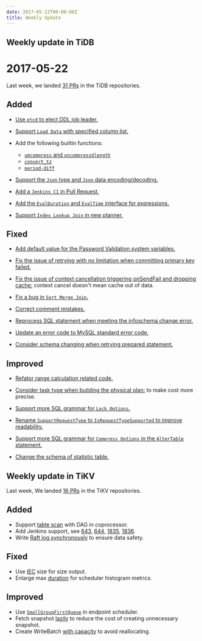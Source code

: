```yaml
---
date: 2017-05-22T00:00:00Z
title: Weekly Update
---
```


## Weekly update in TiDB

# 2017-05-22

Last week, we landed [31 PRs](https://github.com/pingcap/tidb/pulls?utf8=%E2%9C%93&q=is%3Apr%20is%3Amerged%20merged%3A2017-05-15..2017-05-21%20) in the TiDB repositories.

## Added

* [Use `etcd` to elect DDL job leader.](https://github.com/pingcap/tidb/pull/3158) 

* [Support `Load Data` with specified column list.](https://github.com/pingcap/tidb/pull/3240)

* Add the following builtin functions:
	- [`umcompress` and `uncompressdlength`](https://github.com/pingcap/tidb/pull/3136)
	- [`convert_tz`](https://github.com/pingcap/tidb/pull/3222)
	- [`period-diff`](https://github.com/pingcap/tidb/pull/3237)

* [Support the `Json` type and `Json` data encoding/decoding.](https://github.com/pingcap/tidb/pull/3248)

* [Add a `Jenkins CI` in Pull Request.](https://github.com/pingcap/tidb/pull/3249)

* [Add the `EvalDuration` and `EvalTime` interface for expressions.](https://github.com/pingcap/tidb/pull/3278)

* [Support `Index Lookup Join` in new planner.](https://github.com/pingcap/tidb/pull/3281)


## Fixed

* [Add default value for the Password Validation system variables.](https://github.com/pingcap/tidb/pull/3251)

* [Fix the issue of retrying with no limitation when committing primary key failed.](https://github.com/pingcap/tidb/pull/3258)

* [Fix the issue of context cancellation triggering onSendFail and dropping cache:](https://github.com/pingcap/tidb/pull/3259) context cancel doesn't mean cache out of data.

* [Fix a bug in `Sort Merge Join`.](https://github.com/pingcap/tidb/pull/3262)

* [Correct comment mistakes.](https://github.com/pingcap/tidb/pull/3272)

* [Reprocess SQL statement when meeting the infoschema change error.](https://github.com/pingcap/tidb/pull/3270)

* [Update an error code to MySQL standard error code.](https://github.com/pingcap/tidb/pull/3276)

* [Consider schema changing when retrying prepared statement.](https://github.com/pingcap/tidb/pull/3297)

## Improved

* [Refator range calculation related code.](https://github.com/pingcap/tidb/pull/3208)

* [Consider task type when building the physical plan:](https://github.com/pingcap/tidb/pull/3257) to make cost more precise.

* [Support more SQL grammar for `Lock Options`.](https://github.com/pingcap/tidb/pull/3260)

* [Rename `SupportRequestType` to `IsRequestTypeSupported` to improve readability.](https://github.com/pingcap/tidb/pull/3263)

* [Support more SQL grammar for `Compress Options` in the `AlterTable` statement.](https://github.com/pingcap/tidb/pull/3293)

* [Change the schema of statistic table.](https://github.com/pingcap/tidb/pull/3295)

## Weekly update in TiKV

Last week, We landed [16 PRs](https://github.com/search?utf8=%E2%9C%93&q=repo%3Apingcap%2Ftikv+repo%3Apingcap%2Fpd+is%3Apr+is%3Amerged+merged%3A2017-05-14..2017-05-20&type=Issues) in the TiKV repositories.

## Added

* Support [table scan](https://github.com/pingcap/tikv/pull/1786) with DAG in coprocessor.
* Add Jenkins support, see [643](https://github.com/pingcap/pd/pull/643), [644](https://github.com/pingcap/pd/pull/644), [1835](https://github.com/pingcap/tikv/pull/1835), [1836](https://github.com/pingcap/tikv/pull/1836).
* Write [Raft log synchronously](https://github.com/pingcap/tikv/pull/1840) to ensure data safety.

## Fixed

* Use [IEC](https://github.com/pingcap/pd/pull/646) size for size output. 
* Enlarge max [duration](https://github.com/pingcap/tikv/pull/1854) for scheduler histogram metrics.

## Improved

* Use [`SmallGroupFirstQueue`](https://github.com/pingcap/tikv/pull/1818) in endpoint scheduler.
* Fetch snapshot [lazily](https://github.com/pingcap/tikv/pull/1845) to reduce the cost of creating unnecessary snapshot.
* Create WriteBatch [with capacity](https://github.com/pingcap/tikv/pull/1846) to avoid reallocating.